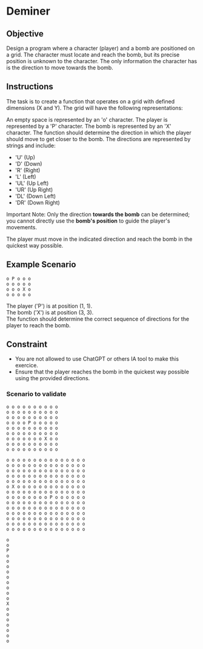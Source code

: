 # Deminer

## Objective
Design a program where a character (player) and a bomb are positioned on a grid. The character must locate and reach the bomb, but its precise position is unknown to the character. The only information the character has is the direction to move towards the bomb.

## Instructions
The task is to create a function that operates on a grid with defined dimensions (X and Y). The grid will have the following representations:

An empty space is represented by an 'o' character.
The player is represented by a 'P' character.
The bomb is represented by an 'X' character.
The function should determine the direction in which the player should move to get closer to the bomb. The directions are represented by strings and include:

- 'U' (Up)
- 'D' (Down)
- 'R' (Right)
- 'L' (Left)
- 'UL' (Up Left)
- 'UR' (Up Right)
- 'DL' (Down Left)
- 'DR' (Down Right)
  
Important Note: Only the direction **towards the bomb** can be determined; you cannot directly use the **bomb's position** to guide the player's movements.  

The player must move in the indicated direction and reach the bomb in the quickest way possible.  

## Example Scenario

```o o o o o
o P o o o
o o o o o
o o o X o
o o o o o
```

The player ('P') is at position (1, 1).  
The bomb ('X') is at position (3, 3).  
The function should determine the correct sequence of directions for the player to reach the bomb.  

## Constraint
- You are not allowed to use ChatGPT or others IA tool to make this exercice.
- Ensure that the player reaches the bomb in the quickest way possible using the provided directions.

### Scenario to validate

```o o o o o o o o o o
o o o o o o o o o o
o o o o o o o o o o
o o o o o o o o o o
o o o o P o o o o o
o o o o o o o o o o
o o o o o o o o o o
o o o o o o o X o o
o o o o o o o o o o
o o o o o o o o o o
```

```o o o o o o o o o o o o o o o
o o o o o o o o o o o o o o o
o o o o o o o o o o o o o o o
o o o o o o o o o o o o o o o
o o o o o o o o o o o o o o o
o o o o o o o o o o o o o o o
o X o o o o o o o o o o o o o
o o o o o o o o o o o o o o o
o o o o o o o o P o o o o o o
o o o o o o o o o o o o o o o
o o o o o o o o o o o o o o o
o o o o o o o o o o o o o o o
o o o o o o o o o o o o o o o
o o o o o o o o o o o o o o o
o o o o o o o o o o o o o o o
```

```o
o
o
P
o
o
o
o
o
o
o
o
o
X
o
o
o
o
o
o
o
````

